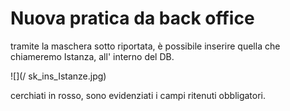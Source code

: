 # Nuova pratica da back office
tramite la maschera sotto riportata, è possibile inserire quella che chiameremo Istanza, all' interno del DB.

![](/ sk_ins_Istanze.jpg)

cerchiati in rosso, sono evidenziati i campi ritenuti obbligatori.

